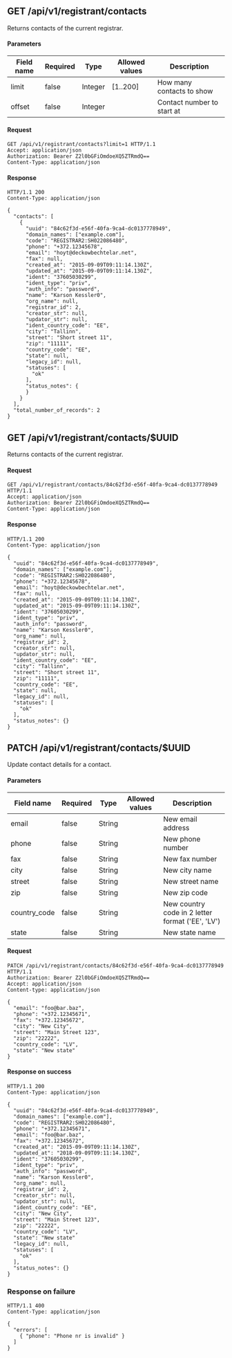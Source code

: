 ## GET /api/v1/registrant/contacts
Returns contacts of the current registrar.


#### Parameters

| Field name | Required |  Type   |  Allowed values   |        Description         |
| ---------- | -------- |  ----   |  --------------   |        -----------         |
|   limit    |  false   | Integer |     [1..200]      | How many contacts to show  |
|   offset   |  false   | Integer |                   | Contact number to start at |

#### Request
```
GET /api/v1/registrant/contacts?limit=1 HTTP/1.1
Accept: application/json
Authorization: Bearer Z2l0bGFiOmdoeXQ5ZTRmdQ==
Content-Type: application/json
```

#### Response
```
HTTP/1.1 200
Content-Type: application/json

{
  "contacts": [
    {
      "uuid": "84c62f3d-e56f-40fa-9ca4-dc0137778949",
      "domain_names": ["example.com"],
      "code": "REGISTRAR2:SH022086480",
      "phone": "+372.12345678",
      "email": "hoyt@deckowbechtelar.net",
      "fax": null,
      "created_at": "2015-09-09T09:11:14.130Z",
      "updated_at": "2015-09-09T09:11:14.130Z",
      "ident": "37605030299",
      "ident_type": "priv",
      "auth_info": "password",
      "name": "Karson Kessler0",
      "org_name": null,
      "registrar_id": 2,
      "creator_str": null,
      "updator_str": null,
      "ident_country_code": "EE",
      "city": "Tallinn",
      "street": "Short street 11",
      "zip": "11111",
      "country_code": "EE",
      "state": null,
      "legacy_id": null,
      "statuses": [
        "ok"
      ],
      "status_notes": {
      }
    }
  ],
  "total_number_of_records": 2
}
```

## GET /api/v1/registrant/contacts/$UUID
Returns contacts of the current registrar.


#### Request
```
GET /api/v1/registrant/contacts/84c62f3d-e56f-40fa-9ca4-dc0137778949 HTTP/1.1
Accept: application/json
Authorization: Bearer Z2l0bGFiOmdoeXQ5ZTRmdQ==
Content-Type: application/json
```

#### Response
```
HTTP/1.1 200
Content-Type: application/json

{
  "uuid": "84c62f3d-e56f-40fa-9ca4-dc0137778949",
  "domain_names": ["example.com"],
  "code": "REGISTRAR2:SH022086480",
  "phone": "+372.12345678",
  "email": "hoyt@deckowbechtelar.net",
  "fax": null,
  "created_at": "2015-09-09T09:11:14.130Z",
  "updated_at": "2015-09-09T09:11:14.130Z",
  "ident": "37605030299",
  "ident_type": "priv",
  "auth_info": "password",
  "name": "Karson Kessler0",
  "org_name": null,
  "registrar_id": 2,
  "creator_str": null,
  "updator_str": null,
  "ident_country_code": "EE",
  "city": "Tallinn",
  "street": "Short street 11",
  "zip": "11111",
  "country_code": "EE",
  "state": null,
  "legacy_id": null,
  "statuses": [
    "ok"
  ],
  "status_notes": {}
}
```

## PATCH /api/v1/registrant/contacts/$UUID

Update contact details for a contact.

#### Parameters

| Field name   | Required | Type   | Allowed values | Description                                       |
| ----         | ---      | ---    | ---            | ---                                               |
| email        | false    | String |                | New email address                                 |
| phone        | false    | String |                | New phone number                                  |
| fax          | false    | String |                | New fax number                                    |
| city         | false    | String |                | New city name                                     |
| street       | false    | String |                | New street name                                   |
| zip          | false    | String |                | New zip code                                      |
| country_code | false    | String |                | New  country code in 2 letter format ('EE', 'LV') |
| state        | false    | String |                | New state name                                    |


#### Request
```
PATCH /api/v1/registrant/contacts/84c62f3d-e56f-40fa-9ca4-dc0137778949 HTTP/1.1
Authorization: Bearer Z2l0bGFiOmdoeXQ5ZTRmdQ==
Accept: application/json
Content-type: application/json

{
  "email": "foo@bar.baz",
  "phone": "+372.12345671",
  "fax": "+372.12345672",
  "city": "New City",
  "street": "Main Street 123",
  "zip": "22222",
  "country_code": "LV",
  "state": "New state"
}

```
#### Response on success

```
HTTP/1.1 200
Content-Type: application/json

{
  "uuid": "84c62f3d-e56f-40fa-9ca4-dc0137778949",
  "domain_names": ["example.com"],
  "code": "REGISTRAR2:SH022086480",
  "phone": "+372.12345671",
  "email": "foo@bar.baz",
  "fax": "+372.12345672",
  "created_at": "2015-09-09T09:11:14.130Z",
  "updated_at": "2018-09-09T09:11:14.130Z",
  "ident": "37605030299",
  "ident_type": "priv",
  "auth_info": "password",
  "name": "Karson Kessler0",
  "org_name": null,
  "registrar_id": 2,
  "creator_str": null,
  "updator_str": null,
  "ident_country_code": "EE",
  "city": "New City",
  "street": "Main Street 123",
  "zip": "22222",
  "country_code": "LV",
  "state": "New state"
  "legacy_id": null,
  "statuses": [
    "ok"
  ],
  "status_notes": {}
}
```

### Response on failure
```
HTTP/1.1 400
Content-Type: application/json

{
  "errors": [
    { "phone": "Phone nr is invalid" }
  ]
}
```
